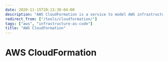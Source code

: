 ```yaml
---
date: 2020-11-15T20:13:30-04:00
description: "AWS CloudFormation is a service to model AWS infrastructure as code"
redirect_from: ["/tools/cloudformation/"]
tags: ["aws", "infrastructure-as-code"]
title: "AWS CloudFormation"
---
```


# AWS CloudFormation
